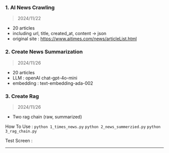 ### 1. AI News Crawling
> 2024/11/22
- 20 articles
- including url, title, created_at, content -> json
- original site : https://www.aitimes.com/news/articleList.html

### 2. Create News Summarization
> 2024/11/26
- 20 articles
- LLM : openAI chat-gpt-4o-mini
- embedding : text-embedding-ada-002

### 3. Create Rag
> 2024/11/26
- Two rag chain (raw, summarized)

How To Use :
`python 1_times_news.py`
`python 2_news_summerzied.py`
`python 3_rag_chain.py`

Test Screen : 


---
